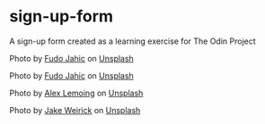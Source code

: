 # sign-up-form
A sign-up form created as a learning exercise for The Odin Project


Photo by <a href="https://unsplash.com/@fudojahic?utm_source=unsplash&utm_medium=referral&utm_content=creditCopyText">Fudo Jahic</a> on <a href="https://unsplash.com/photos/CfGGtQjIao0?utm_source=unsplash&utm_medium=referral&utm_content=creditCopyText">Unsplash</a>
  

  Photo by <a href="https://unsplash.com/@fudojahic?utm_source=unsplash&utm_medium=referral&utm_content=creditCopyText">Fudo Jahic</a> on <a href="https://unsplash.com/photos/rkuVg4b8hVY?utm_source=unsplash&utm_medium=referral&utm_content=creditCopyText">Unsplash</a>
  
  Photo by <a href="https://unsplash.com/ko/@outrun_studio?utm_source=unsplash&utm_medium=referral&utm_content=creditCopyText">Alex Lemoing</a> on <a href="https://unsplash.com/photos/3X2-ZIJ6_7o?utm_source=unsplash&utm_medium=referral&utm_content=creditCopyText">Unsplash</a>
  
  Photo by <a href="https://unsplash.com/@weirick?utm_source=unsplash&utm_medium=referral&utm_content=creditCopyText">Jake Weirick</a> on <a href="https://unsplash.com/photos/Aa2tjhd6kio?utm_source=unsplash&utm_medium=referral&utm_content=creditCopyText">Unsplash</a>
  